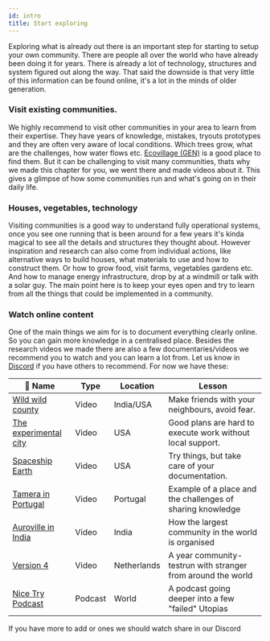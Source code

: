 ```yaml
---
id: intro
title: Start exploring
---
```



Exploring what is already out there is an important step for starting to setup your own community. There are people all over the world who have already been doing it for years. There is already a lot of technology, structures and system figured out along the way. That said the downside is that very little of this information can be found online, it's a lot in the minds of older generation.


### Visit existing communities.
We highly recommend to visit other communities in your area to learn from their expertise. They have years of knowledge, mistakes, tryouts prototypes and they are often very aware of local conditions. Which trees grow, what are the challenges, how water flows etc. [Ecovillage (GEN)](https://ecovillage.org/)  is a good place to find them. But it can be challenging to visit many communities, thats why we made this chapter for you, we went there and made videos about it. This gives a glimpse of how some communities run and what's going on in their daily life.

### Houses, vegetables, technology
Visiting communities is a good way to understand fully operational systems, once you see one running that is been around for a few years it's kinda magical to see all the details and structures they thought about. However inspiration and research can also come from individual actions, like alternative ways to build houses, what materials to use and how to construct them. Or how to grow food, visit farms, vegetables gardens etc. And how to manage energy infrastructure, drop by at a windmill or talk with a solar guy. The main point here is to keep your eyes open and try to learn from all the things that could be implemented in a community.

### Watch online content
One of the main things we aim for is to document everything clearly online. So you can gain more knowledge in a centralised place. Besides the research videos we made there are also a few documentaries/videos we recommend you to watch and you can learn a lot from. Let us know in [Discord](https://discord.com/invite/SSBrzeR) if you have others to recommend. For now we have these:

🎥 Name | Type | Location | Lesson
--- | ---| ---| ---
[Wild wild county](https://www.imdb.com/title/tt7768848/)| Video  | India/USA    | Make friends with your neighbours, avoid fear.
[The experimental city](https://www.imdb.com/title/tt7753990/)| Video   | USA    | Good plans are hard to execute work without local support.
[Spaceship Earth](https://www.imdb.com/title/tt11394188/)| Video   | USA         | Try things, but take care of your documentation.
[Tamera in Portugal](https://community.projectkamp.com/academy/research/tamera)| Video   | Portugal    | Example of a place and the challenges of sharing knowledge
[Auroville in India](https://community.projectkamp.com/academy/research/auroville)| Video   | India       | How the largest community in the world is organised
[Version 4](https://community.projectkamp.com/academy/research/preciousplastic)| Video   | Netherlands | A year community-testrun with stranger from around the world
[Nice Try Podcast](https://archive.curbed.com/2019/5/7/18514684/nice-try-podcast-utopian-avery-trufelman)| Podcast   | World |A podcast going deeper into a few "failed" Utopias


If you have more to add or ones we should watch share in our Discord
